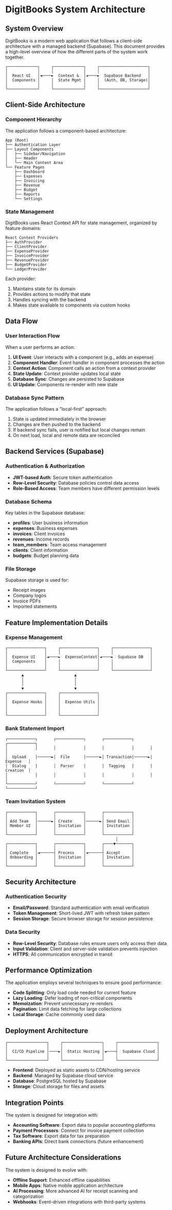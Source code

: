 
# DigitBooks System Architecture

## System Overview

DigitBooks is a modern web application that follows a client-side architecture with a managed backend (Supabase). This document provides a high-level overview of how the different parts of the system work together.

```
┌─────────────┐     ┌─────────────┐     ┌─────────────────────┐
│             │     │             │     │                     │
│  React UI   │◄────►  Context &  │◄────►  Supabase Backend   │
│  Components │     │  State Mgmt │     │  (Auth, DB, Storage)│
│             │     │             │     │                     │
└─────────────┘     └─────────────┘     └─────────────────────┘
```

## Client-Side Architecture

### Component Hierarchy

The application follows a component-based architecture:

```
App (Root)
├── Authentication Layer
├── Layout Components
│   ├── Sidebar/Navigation
│   ├── Header
│   └── Main Content Area
└── Feature Pages
    ├── Dashboard
    ├── Expenses
    ├── Invoicing
    ├── Revenue
    ├── Budget
    ├── Reports
    └── Settings
```

### State Management

DigitBooks uses React Context API for state management, organized by feature domains:

```
React Context Providers
├── AuthProvider
├── ClientProvider
├── ExpenseProvider
├── InvoiceProvider
├── RevenueProvider
├── BudgetProvider
└── LedgerProvider
```

Each provider:
1. Maintains state for its domain
2. Provides actions to modify that state
3. Handles syncing with the backend
4. Makes state available to components via custom hooks

## Data Flow

### User Interaction Flow

When a user performs an action:

1. **UI Event**: User interacts with a component (e.g., adds an expense)
2. **Component Handler**: Event handler in component processes the action
3. **Context Action**: Component calls an action from a context provider
4. **State Update**: Context provider updates local state
5. **Database Sync**: Changes are persisted to Supabase
6. **UI Update**: Components re-render with new state

### Database Sync Pattern

The application follows a "local-first" approach:
1. State is updated immediately in the browser
2. Changes are then pushed to the backend
3. If backend sync fails, user is notified but local changes remain
4. On next load, local and remote data are reconciled

## Backend Services (Supabase)

### Authentication & Authorization

- **JWT-based Auth**: Secure token authentication
- **Row-Level Security**: Database policies control data access
- **Role-Based Access**: Team members have different permission levels

### Database Schema

Key tables in the Supabase database:
- **profiles**: User business information
- **expenses**: Business expenses
- **invoices**: Client invoices
- **revenues**: Income records
- **team_members**: Team access management
- **clients**: Client information
- **budgets**: Budget planning data

### File Storage

Supabase storage is used for:
- Receipt images
- Company logos
- Invoice PDFs
- Imported statements

## Feature Implementation Details

### Expense Management

```
┌────────────────┐     ┌────────────────┐     ┌────────────────┐
│                │     │                │     │                │
│  Expense UI    │◄────►  ExpenseContext│◄────►  Supabase DB   │
│  Components    │     │                │     │                │
│                │     │                │     │                │
└────────────────┘     └────────────────┘     └────────────────┘
       ▲                      ▲
       │                      │
       │                      │
       ▼                      ▼
┌────────────────┐     ┌────────────────┐
│                │     │                │
│  Expense Hooks │     │  Expense Utils │
│                │     │                │
│                │     │                │
└────────────────┘     └────────────────┘
```

### Bank Statement Import

```
┌────────────┐       ┌────────────┐       ┌────────────┐       ┌────────────┐
│            │       │            │       │            │       │            │
│  Upload    │──────►│  File      │──────►│ Transaction│──────►│  Expense   │
│  Dialog    │       │  Parser    │       │  Tagging   │       │  Creation  │
│            │       │            │       │            │       │            │
└────────────┘       └────────────┘       └────────────┘       └────────────┘
```

### Team Invitation System

```
┌────────────┐       ┌────────────┐       ┌────────────┐
│            │       │            │       │            │
│ Add Team   │──────►│ Create     │──────►│ Send Email │
│ Member UI  │       │ Invitation │       │ Invitation │
│            │       │            │       │            │
└────────────┘       └────────────┘       └────────────┘
                                                │
┌────────────┐       ┌────────────┐       ┌────▼───────┐
│            │       │            │       │            │
│ Complete   │◄──────┤ Process    │◄──────┤ Accept     │
│ Onboarding │       │ Invitation │       │ Invitation │
│            │       │            │       │            │
└────────────┘       └────────────┘       └────────────┘
```

## Security Architecture

### Authentication Security

- **Email/Password**: Standard authentication with email verification
- **Token Management**: Short-lived JWT with refresh token pattern
- **Session Storage**: Secure browser storage for session persistence

### Data Security

- **Row-Level Security**: Database rules ensure users only access their data
- **Input Validation**: Client and server-side validation prevents injection
- **HTTPS**: All communication encrypted in transit

## Performance Optimization

The application employs several techniques to ensure good performance:

- **Code Splitting**: Only load code needed for current feature
- **Lazy Loading**: Defer loading of non-critical components
- **Memoization**: Prevent unnecessary re-renders
- **Pagination**: Limit data fetching for large collections
- **Local Storage**: Cache commonly used data

## Deployment Architecture

```
┌─────────────────┐     ┌─────────────────┐     ┌─────────────────┐
│                 │     │                 │     │                 │
│  CI/CD Pipeline │────►│  Static Hosting │◄────┤  Supabase Cloud │
│                 │     │                 │     │                 │
└─────────────────┘     └─────────────────┘     └─────────────────┘
```

- **Frontend**: Deployed as static assets to CDN/hosting service
- **Backend**: Managed by Supabase cloud service
- **Database**: PostgreSQL hosted by Supabase
- **Storage**: Cloud storage for files and assets

## Integration Points

The system is designed for integration with:

- **Accounting Software**: Export data to popular accounting platforms
- **Payment Processors**: Connect for invoice payment collection
- **Tax Software**: Export data for tax preparation
- **Banking APIs**: Direct bank connections (future enhancement)

## Future Architecture Considerations

The system is designed to evolve with:

- **Offline Support**: Enhanced offline capabilities
- **Mobile Apps**: Native mobile application architecture
- **AI Processing**: More advanced AI for receipt scanning and categorization
- **Webhooks**: Event-driven integrations with third-party systems
